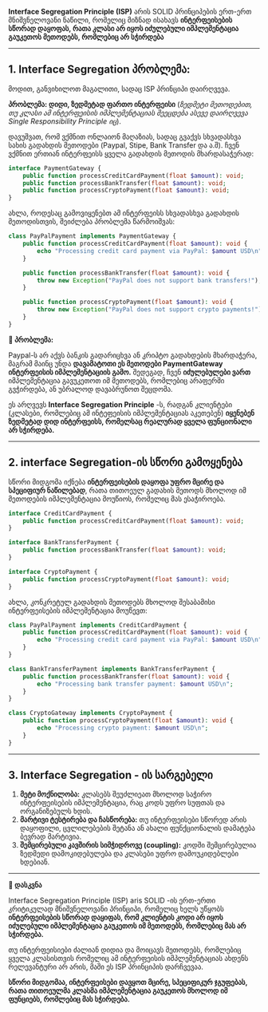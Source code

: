 **Interface Segregation Principle (ISP)** არის SOLID პრინციპების ერთ-ერთ მნიშვნელოვანი ნაწილი, რომელიც მიზნად ისახავს **ინტერფეისების სწორად დაყოფას, რათა კლასი არ იყოს იძულებული იმპლემენტაცია გაუკეთოს მეთოდებს, რომლებიც არ სჭირდება**

---
## 1. Interface Segregation პრობლემა:

მოდით, განვიხილოთ მაგალითი, სადაც ISP პრინციპი დაირღვევა.

**პრობლემა: დიდი, ზედმეტად ფართო ინტერფეისი** (*ზედმეტი მეთოდებით, თუ კლასი ამ ინტერფეისის იმპლემენტაციას შეეცდება ასევე დაირღვევა Single Responsibility Principle იც*).

დავუშვათ, რომ ვქმნით ონლაიონ მაღაზიას, სადაც გვაქვს სხვადასხვა სახის გადახდის მეთოდები (Paypal, Stipe, Bank Transfer და ა.შ). ჩვენ ვქმნით ერთიან ინტერფეისს ყველა გადახდის მეთოდის მხარდასაჭერად:

```php
interface PaymentGateway {
    public function processCreditCardPayment(float $amount): void;
    public function processBankTransfer(float $amount): void;
    public function processCryptoPayment(float $amount): void;
}
```

ახლა, როდესაც გამოვიყენებთ ამ ინტერფეისს სხვადასხვა გადახდის მეთოდისთვის, შეიძლება პრობლემა წარმოიშვას:

```php
class PayPalPayment implements PaymentGateway {
    public function processCreditCardPayment(float $amount): void {
        echo "Processing credit card payment via PayPal: $amount USD\n";
    }

    public function processBankTransfer(float $amount): void {
        throw new Exception("PayPal does not support bank transfers!");
    }

    public function processCryptoPayment(float $amount): void {
        throw new Exception("PayPal does not support crypto payments!");
    }
}
```

**🚨 პრობლემა:**

Paypal-ს არ აქვს ბანკის გადარიცხვა ან კრიპტო გადახდების მხარდაჭერა, მაგრამ მაინც უნდა **დავამატოთი ეს მეთოდები PaymentGateway ინტერფეისის იმპლემენტაციის გამო.** შედეგად, ჩვენ **იძულებულები ვართ** იმპლემენტაცია გავუკეთოთ იმ მეთოდებს, რომლებიც არაფერში გვჭირდება, ან უბრალოდ დავაბრუნოთ შეცდომა.

ეს არღვევს **Interface Segregation Principle** -ს, რადგან კლიენტები (კლასები, რომლებიც ამ ინტეფეისის იმპლემენტაციას აკეთებენ) **იყენებენ ზედმეტად დიდ ინტერფეისს, რომელსაც რეალურად ყველა ფუნციონალი არ სჭირდება.**

---
## 2. interface Segregation-ის სწორი გამოყენება

სწორი მიდგომა იქნება **ინტერფეისების დაყოფა უფრო მცირე და სპეციფიურ ნაწილებად**, რათა თითოეულ გადახის მეთოდს მხოლოდ იმ მეთოდების იმპლემენტაცია მოუწიოს, რომელიც მას ესაჭიროება.
```php
interface CreditCardPayment {
    public function processCreditCardPayment(float $amount): void;
}

interface BankTransferPayment {
    public function processBankTransfer(float $amount): void;
}

interface CryptoPayment {
    public function processCryptoPayment(float $amount): void;
}
```

ახლა, კონკრეტულ გადახდის მეთოდებს მხოლოდ შესაბამისი ინტერფეისების იმპლემენტაცია მოუწევთ:
```php
class PayPalPayment implements CreditCardPayment {
    public function processCreditCardPayment(float $amount): void {
        echo "Processing credit card payment via PayPal: $amount USD\n";
    }
}

class BankTransferPayment implements BankTransferPayment {
    public function processBankTransfer(float $amount): void {
        echo "Processing bank transfer payment: $amount USD\n";
    }
}

class CryptoGateway implements CryptoPayment {
    public function processCryptoPayment(float $amount): void {
        echo "Processing crypto payment: $amount USD\n";
    }
}
```

---
## 3. Interface Segregation - ის სარგებელი

1. **მეტი მოქნილობა:**  კლასებს შეუძლიეათ მხოლოდ საჭირო ინტერფეისების იმპლემენტაცია, რაც კოდს უფრო სუფთას და ორგანიზებულს ხდის.
2. **მარტივი ტესტირება და ჩასწორება:** თუ ინტერფეისები სწორედ არის დაყოფილი, ცვლილებების შეტანა ან ახალი ფუნქციონალის დამატება ბევრად მარტივია.
3. **შემცირებული კავშირის სიმჭიდროვე (coupling):** კოდში შემცირებულია ზედმედი დამოკიდებულება და კლასები უფრო დამოუკიდებლები ხდებიან.
---

**🚀 დასკვნა**

Interface Segregation Principle (ISP) aris SOLID -ის ერთ-ერთი კრიტიკულად მნიშვნელოვანი პრინციპი, რომელიც ხელს უწყობს **ინტერფეისების სწორად დაყიფას, რომ კლიენტის კოდი არ იყოს იძულებული იმპლემენტაცია გაუკეთოს იმ მეთოდებს, რომლებიც მას არ სჭირდება.**

თუ ინტერფეისიები ძალიან დიდია და მოიცავს მეთოდებს, რომლებიც ყველა კლასისთვის რომელიც ამ ინტერფეისის იმპლემენტაციას ახდენს რელევანტური არ არის, მაში ეს ISP პრინციპის დარჩვევაა.

**სწორი მიდგომაა, ინტერფეისები დავყოთ მცირე, სპეციფიკურ ჯგუფებას, რათა თითოეულმა კლასმა იმპლემენტაცია გაუკეთოს მხოლოდ იმ ფუნციებს, რომლებიც მას სჭირდება.** 